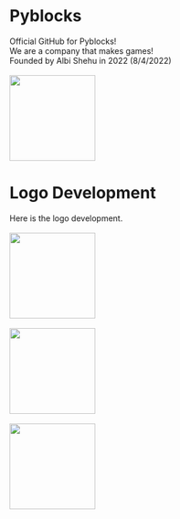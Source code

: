 # Pyblocks
Official GitHub for Pyblocks!
<br>We are a company that makes games!</br>
Founded by Albi Shehu in 2022 (8/4/2022)
<br></br>
<img src="https://user-images.githubusercontent.com/68329886/182908086-0a0fa36c-a6db-46ca-8b66-df4c7fd16316.png" height="150" width="150">

 # Logo Development
 Here is the logo development.
 <br></br>
 <img src="https://user-images.githubusercontent.com/68329886/182908206-a9a7ef29-41b8-485d-b261-4676d2e8e681.png" height="150" width="150">
 <br></br>
  <img src="[https://user-images.githubusercontent.com/68329886/182908328-2019bac2-83a5-471e-99c0-7cb5a61dbea5.png](https://user-images.githubusercontent.com/68329886/182909261-0fb38524-2a00-4dd5-94fb-f26ee6c289cf.png)" height="150" width="150">
 <br></br>
 <img src="https://user-images.githubusercontent.com/68329886/182908086-0a0fa36c-a6db-46ca-8b66-df4c7fd16316.png" height="150" width="150">
